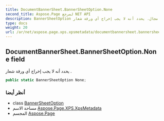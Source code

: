 ```yaml
---
title: DocumentBannerSheet.BannerSheetOption.None
second_title: Aspose.Page لمرجع NET API
description: BannerSheetOption مجال. يحدد أنه لا يجب إخراج أي ورقة شعار .
type: docs
weight: 20
url: /ar/net/aspose.page.xps.xpsmetadata/documentbannersheet.bannersheetoption/none/
---
```

## DocumentBannerSheet.BannerSheetOption.None field

يحدد أنه لا يجب إخراج أي ورقة شعار .

```csharp
public static BannerSheetOption None;
```

### أنظر أيضا

* class [BannerSheetOption](../)
* مساحة الاسم [Aspose.Page.XPS.XpsMetadata](../../documentbannersheet.bannersheetoption/)
* المجسم [Aspose.Page](../../../)


